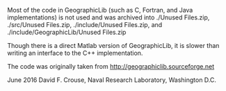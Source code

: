 Most of the code in GeographicLib (such as C, Fortran, and Java
implementations) is not used and was archived into ./Unused Files.zip,
./src/Unused Files.zip, ./include/Unused Files.zip, and
./include/GeographicLib/Unused Files.zip

Though there is a direct Matlab version of GeographicLib, it is slower than
writing an interface to the C++ implementation.

The code was originally taken from
http://geographiclib.sourceforge.net

June 2016 David F. Crouse, Naval Research Laboratory, Washington D.C.
